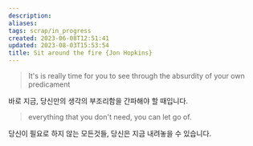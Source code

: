 ```yaml
---
description:
aliases: 
tags: scrap/in_progress 
created: 2023-06-08T12:51:41
updated: 2023-08-03T15:53:54
title: Sit around the fire {Jon Hopkins}
---
```


> It's is really time for you to see through the absurdity of your own predicament

바로 지금, 당신만의 생각의 부조리함을 간파해야 할 때입니다.

> everything that you don't need, you can let go of.

당신이 필요로 하지 않는 모든것들, 당신은 지금 내려놓을 수 있습니다.
